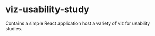 # viz-usability-study
Contains a simple React application host a variety of viz for usability studies.
